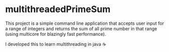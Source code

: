 # multithreadedPrimeSum

This project is a simple command line application that accepts user input for a range of integers and returns the sum of all prime number in that range (using multicore for blazingly fast performance). 

I developed this to learn multithreading in java ☕
